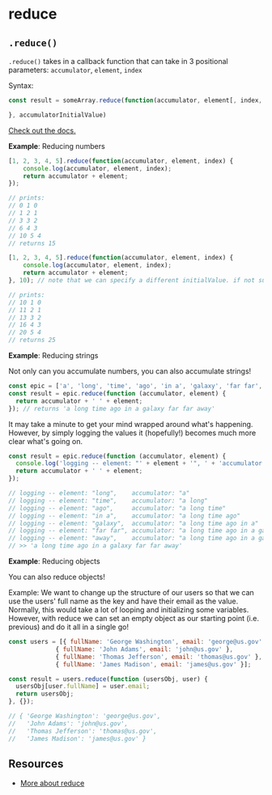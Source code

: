 # reduce

## `.reduce()`

`.reduce()` takes in a callback function that can take in 3 positional parameters: `accumulator`, `element`, `index`

Syntax:

```javascript
const result = someArray.reduce(function(accumulator, element[, index, array]) {

}, accumulatorInitialValue)
```

[Check out the docs.](https://developer.mozilla.org/en-US/docs/Web/JavaScript/Reference/Global_Objects/Array/reduce)

**Example**: Reducing numbers

```javascript
[1, 2, 3, 4, 5].reduce(function(accumulator, element, index) {
    console.log(accumulator, element, index);
    return accumulator + element;
});

// prints:
// 0 1 0
// 1 2 1
// 3 3 2
// 6 4 3
// 10 5 4
// returns 15

[1, 2, 3, 4, 5].reduce(function(accumulator, element, index) {
    console.log(accumulator, element, index);
    return accumulator + element;
}, 10); // note that we can specify a different initialValue. if not supplied, this defaults to 0

// prints:
// 10 1 0
// 11 2 1
// 13 3 2
// 16 4 3
// 20 5 4
// returns 25
```

**Example**: Reducing strings

Not only can you accumulate numbers, you can also accumulate strings!

```javascript
const epic = ['a', 'long', 'time', 'ago', 'in a', 'galaxy', 'far far', 'away'];
const result = epic.reduce(function (accumulator, element) {
  return accumulator + ' ' + element;
}); // returns 'a long time ago in a galaxy far far away'
```

It may take a minute to get your mind wrapped around what's happening. However, by simply logging the values it \(hopefully!\) becomes much more clear what's going on.

```javascript
const result = epic.reduce(function (accumulator, element) {
  console.log('logging -- element: "' + element + '", ' + 'accumulator: "' + accumulator + '"');
  return accumulator + ' ' + element;
});

// logging -- element: "long",    accumulator: "a"
// logging -- element: "time",    accumulator: "a long"
// logging -- element: "ago",     accumulator: "a long time"
// logging -- element: "in a",    accumulator: "a long time ago"
// logging -- element: "galaxy",  accumulator: "a long time ago in a"
// logging -- element: "far far", accumulator: "a long time ago in a galaxy"
// logging -- element: "away",    accumulator: "a long time ago in a galaxy far far"
// >> 'a long time ago in a galaxy far far away'
```

**Example**: Reducing objects

You can also reduce objects!

Example: We want to change up the structure of our users so that we can use the users' full name as the key and have their email as the value. Normally, this would take a lot of looping and initializing some variables. However, with reduce we can set an empty object as our starting point \(i.e. previous\) and do it all in a single go!

```javascript
const users = [{ fullName: 'George Washington', email: 'george@us.gov' },
             { fullName: 'John Adams', email: 'john@us.gov' },
             { fullName: 'Thomas Jefferson', email: 'thomas@us.gov' },
             { fullName: 'James Madison', email: 'james@us.gov' }];

const result = users.reduce(function (usersObj, user) {
  usersObj[user.fullName] = user.email;
  return usersObj;
}, {});

// { 'George Washington': 'george@us.gov',
//   'John Adams': 'john@us.gov',
//   'Thomas Jefferson': 'thomas@us.gov',
//   'James Madison': 'james@us.gov' }
```

## Resources

* [More about reduce](http://adripofjavascript.com/blog/drips/boiling-down-arrays-with-array-reduce.html)


